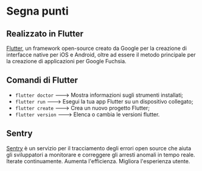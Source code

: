 # Segna punti

## Realizzato in Flutter

[Flutter](https://flutter.dev/), un framework open-source creato da Google per la creazione di interfacce native per iOS e Android, oltre ad essere il metodo principale per la creazione di applicazioni per Google Fuchsia.

## Comandi di Flutter

- `flutter doctor` ---> Mostra informazioni sugli strumenti installati;
- `flutter run` ---> Esegui la tua app Flutter su un dispositivo collegato;
- `flutter create` ---> Crea un nuovo progetto Flutter;
- `flutter version` ---> Elenca o cambia le versioni flutter.

## Sentry

[Sentry](https://sentry.io/welcome/) è un servizio per il tracciamento degli errori open source che aiuta gli sviluppatori a monitorare e correggere gli arresti anomali in tempo reale. Iterate continuamente. Aumenta l'efficienza. Migliora l'esperienza utente.